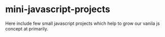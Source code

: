 # mini-javascript-projects

Here include few small javascript projects which help to grow our vanila js concept at primarily.
